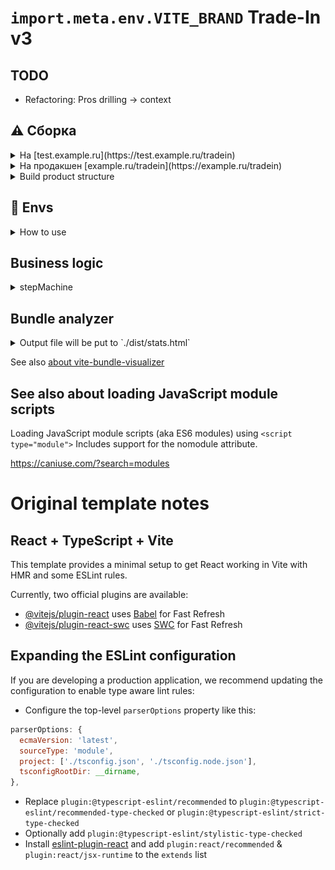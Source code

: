 # `import.meta.env.VITE_BRAND` Trade-In v3

## TODO
- Refactoring: Pros drilling -> context

## ⚠️ Сборка

<details>
<summary markdown="b">На [test.example.ru](https://test.example.ru/tradein)</summary>

```bash
yarn build:staging
```
</details>

<details>
<summary markdown="b">На продакшен [example.ru/tradein](https://example.ru/tradein)</summary>

```bash
yarn build:prod
```
</details>

<details>
<summary markdown="span">Build product structure</summary>

```bash
sp.offline-tradein-2023.mtsmain.xstate/
├─ node_modules/

# --- NOTE: Вот что нужно доставить на прод после сборки:
├─ dist/
│  ├─ assets/
│  ├─ static3/
│  ├─ index.html # Main
│  ├─ stats.html # Bundle analyzer
# ---

├─ src/
│  ├─ common/
│  ├─ ...
│  ├─ main.tsx
├─ ...
├─ package.json
```
</details>

## 🧪 Envs

<details>
<summary markdown="span">How to use</summary>

```bash
VITE_BASE_API_URL=https://example.ru
```

[See also about Vite envs](https://vitejs.dev/guide/env-and-mode.html)

```bash
.env                # ⛔ Dont touch! Loaded in all cases
.env.local          # ✅ Could be modified. Loaded in all cases, ignored by git
.env.[mode]         # ⛔ Dont touch! Only loaded in specified mode
.env.[mode].local   # ✅ Could be modified. Only loaded in specified mode, ignored by git
```
</details>

## Business logic

<details>
<summary markdown="span">stepMachine</summary>

![User flow](/_etc/docs/studio-f4ab287d-d1a6-4a2f-b0b5-25f6a0d3f4af-dark.png "User flow")
</details>

## Bundle analyzer

<details>
<summary markdown="span">Output file will be put to `./dist/stats.html`</summary>

![Treemap](/_etc/analyzer/treemap.png "Treemap")
![Network](/_etc/analyzer/network.png "Network")
![Sunbust](/_etc/analyzer/sunbust.png "Sunbust")
</details>

See also [about vite-bundle-visualizer](https://www.npmjs.com/package/vite-bundle-visualizer)

## See also about loading JavaScript module scripts

Loading JavaScript module scripts (aka ES6 modules) using `<script type="module">` Includes support for the nomodule attribute.

https://caniuse.com/?search=modules

# Original template notes

## React + TypeScript + Vite

This template provides a minimal setup to get React working in Vite with HMR and some ESLint rules.

Currently, two official plugins are available:

- [@vitejs/plugin-react](https://github.com/vitejs/vite-plugin-react/blob/main/packages/plugin-react/README.md) uses [Babel](https://babeljs.io/) for Fast Refresh
- [@vitejs/plugin-react-swc](https://github.com/vitejs/vite-plugin-react-swc) uses [SWC](https://swc.rs/) for Fast Refresh

## Expanding the ESLint configuration

If you are developing a production application, we recommend updating the configuration to enable type aware lint rules:

- Configure the top-level `parserOptions` property like this:

```js
parserOptions: {
  ecmaVersion: 'latest',
  sourceType: 'module',
  project: ['./tsconfig.json', './tsconfig.node.json'],
  tsconfigRootDir: __dirname,
},
```

- Replace `plugin:@typescript-eslint/recommended` to `plugin:@typescript-eslint/recommended-type-checked` or `plugin:@typescript-eslint/strict-type-checked`
- Optionally add `plugin:@typescript-eslint/stylistic-type-checked`
- Install [eslint-plugin-react](https://github.com/jsx-eslint/eslint-plugin-react) and add `plugin:react/recommended` & `plugin:react/jsx-runtime` to the `extends` list
